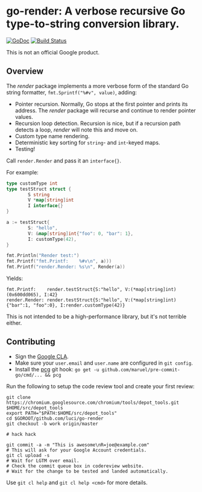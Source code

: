 go-render: A verbose recursive Go type-to-string conversion library.
====================================================================

[![GoDoc](https://godoc.org/github.com/luci/go-render?status.svg)](https://godoc.org/github.com/luci/go-render)
[![Build Status](https://travis-ci.org/luci/go-render.svg)](https://travis-ci.org/luci/go-render)

This is not an official Google product.

## Overview

The *render* package implements a more verbose form of the standard Go string
formatter, `fmt.Sprintf("%#v", value)`, adding:
  - Pointer recursion. Normally, Go stops at the first pointer and prints its
    address. The *render* package will recurse and continue to render pointer
    values.
  - Recursion loop detection. Recursion is nice, but if a recursion path detects
    a loop, *render* will note this and move on.
  - Custom type name rendering.
  - Deterministic key sorting for `string`- and `int`-keyed maps.
  - Testing!

Call `render.Render` and pass it an `interface{}`.

For example:

```Go
type customType int
type testStruct struct {
        S string
        V *map[string]int
        I interface{}
}

a := testStruct{
        S: "hello",
        V: &map[string]int{"foo": 0, "bar": 1},
        I: customType(42),
}

fmt.Println("Render test:")
fmt.Printf("fmt.Printf:    %#v\n", a)))
fmt.Printf("render.Render: %s\n", Render(a))
```

Yields:
```
fmt.Printf:    render.testStruct{S:"hello", V:(*map[string]int)(0x600dd065), I:42}
render.Render: render.testStruct{S:"hello", V:(*map[string]int){"bar":1, "foo":0}, I:render.customType(42)}
```

This is not intended to be a high-performance library, but it's not terrible
either.

Contributing
------------

  * Sign the [Google CLA](https://cla.developers.google.com/clas).
  * Make sure your `user.email` and `user.name` are configured in `git config`.
  * Install the [pcg](https://github.com/maruel/pre-commit-go) git hook:
    `go get -u github.com/maruel/pre-commit-go/cmd/... && pcg`

Run the following to setup the code review tool and create your first review:

    git clone https://chromium.googlesource.com/chromium/tools/depot_tools.git $HOME/src/depot_tools
    export PATH="$PATH:$HOME/src/depot_tools"
    cd $GOROOT/github.com/luci/go-render
    git checkout -b work origin/master

    # hack hack

    git commit -a -m "This is awesome\nR=joe@example.com"
    # This will ask for your Google Account credentials.
    git cl upload -s
    # Wait for LGTM over email.
    # Check the commit queue box in codereview website.
    # Wait for the change to be tested and landed automatically.

Use `git cl help` and `git cl help <cmd>` for more details.
